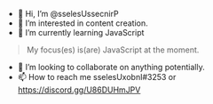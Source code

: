 - 👋 Hi, I’m @sselesUssecnirP
- 👀 I’m interested in content creation.
- 🌱 I’m currently learning JavaScript
> My focus(es) is(are) JavaScript at the moment.
- 💞️ I’m looking to collaborate on anything potentially.
- 📫 How to reach me sselesUxobnI#3253 or https://discord.gg/U86DUHmJPV


<!---
sselesUssecnirP/sselesUssecnirP is a ✨ special ✨ repository because its `README.md` (this file) appears on your GitHub profile.
You can click the Preview link to take a look at your changes.
--->
